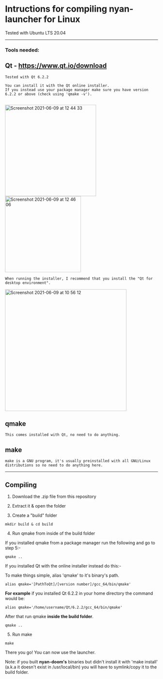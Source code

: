 # Intructions for compiling nyan-launcher for Linux

Tested with Ubuntu LTS 20.04

___

### Tools needed:

## Qt - https://www.qt.io/download
```
Tested with Qt 6.2.2

You can install it with the Qt online installer.
If you instead use your package manager make sure you have version 6.2.2 or above (check using 'qmake -v').


```
<img width="300" alt="Screenshot 2021-06-09 at 12 44 33" src="https://user-images.githubusercontent.com/82064173/121386518-fbd48c00-c941-11eb-8abc-bc2e1e7e5a69.png"><img width="250" alt="Screenshot 2021-06-09 at 12 46 06" src="https://user-images.githubusercontent.com/82064173/121386962-33433880-c942-11eb-9528-a3923dc4ee52.png">
```
When running the installer, I recommend that you install the "Qt for desktop environment".
```
<img width="400" alt="Screenshot 2021-06-09 at 10 56 12" src="https://user-images.githubusercontent.com/82064173/121387513-a351be80-c942-11eb-9962-536a66c03689.png">

## qmake
```
This comes installed with Qt, no need to do anything.
```

## make
```
make is a GNU program, it's usually preinstalled with all GNU/Linux distributions so no need to do anything here.
```
___
## Compiling

1. Download the .zip file from this repository

2. Extract it & open the folder
 
3. Create a "build" folder
```
mkdir build & cd build
```

4. Run qmake from inside of the build folder

If you installed qmake from a package manager run the following and go to step 5:-
```
qmake ..
```

If you installed Qt with the online installer instead do this:-

To make things simple, alias 'qmake' to it's binary's path.
```
alias qmake='[PathToQt]/[version number]/gcc_64/bin/qmake'
```
**For example** if you installed Qt 6.2.2 in your home directory the command would be:
```
alias qmake='/home/username/Qt/6.2.2/gcc_64/bin/qmake'
```
After that run qmake **inside the build folder**.
```
qmake ..
```

5. Run make
```
make
```

There you go!
You can now use the launcher.

Note: if you built **nyan-doom's** binaries but didn't install it with 'make install' (a.k.a it doesn't exist in /usr/local/bin) you will have to symlink/copy it to the build folder.
